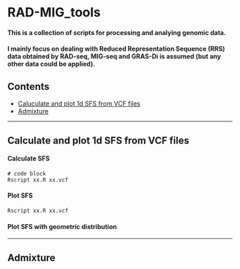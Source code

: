 # RAD-MIG_tools

#### This is a collection of scripts for processing and analying genomic data.
#### I mainly focus on dealing with Reduced Representation Sequence (RRS) data obtained by RAD-seq, MIG-seq and GRAS-Di is assumed (but any other data could be applied).

## Contents

* [Caluculate and plot 1d SFS from VCF files](#calculate-and-plot-1d-sfs-from-vcf-files)
* [Admixture](#admixture)

---

## Calculate and plot 1d SFS from VCF files

#### Calculate SFS

```
# code block
Rscript xx.R xx.vcf
```

#### Plot SFS

```
Rscript xx.R xx.vcf
```


#### Plot SFS with geometric distribution

---

## Admixture
